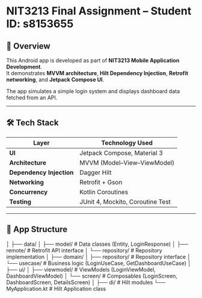 # NIT3213 Final Assignment – Student ID: s8153655

## 🧩 Overview
This Android app is developed as part of **NIT3213 Mobile Application Development**.  
It demonstrates **MVVM architecture**, **Hilt Dependency Injection**, **Retrofit networking**, and **Jetpack Compose UI**.

The app simulates a simple login system and displays dashboard data fetched from an API.

---

## 🛠️ Tech Stack
| Layer | Technology Used |
|--------|------------------|
| **UI** | Jetpack Compose, Material 3 |
| **Architecture** | MVVM (Model–View–ViewModel) |
| **Dependency Injection** | Dagger Hilt |
| **Networking** | Retrofit + Gson |
| **Concurrency** | Kotlin Coroutines |
| **Testing** | JUnit 4, Mockito, Coroutine Test |

---

## 🧭 App Structure

│
├── data/
│ ├── model/ # Data classes (Entity, LoginResponse)
│ ├── remote/ # Retrofit API interface
│ └── repository/ # Repository implementation
│
├── domain/
│ ├── repository/ # Repository interface
│ └── usecase/ # Business logic (LoginUseCase, GetDashboardUseCase)
│
├── ui/
│ ├── viewmodel/ # ViewModels (LoginViewModel, DashboardViewModel)
│ └── screen/ # Composables (LoginScreen, DashboardScreen, DetailsScreen)
│
├── di/ # Hilt modules
└── MyApplication.kt # Hilt Application class

